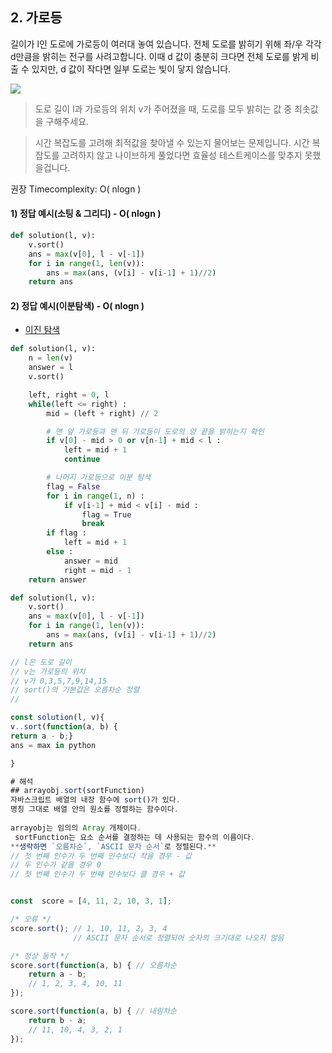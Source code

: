 ## 2. 가로등

길이가 l인 도로에 가로등이 여러대 놓여 있습니다. 전체 도로를 밝히기 위해 좌/우 각각 d만큼을 밝히는 전구를 사려고합니다. 이때 d 값이 충분히 크다면 전체 도로를 밝게 비출 수 있지만, d 값이 작다면 일부 도로는 빛이 닿지 않습니다.

![](https://user-images.githubusercontent.com/37353837/52056318-450fb680-25a5-11e9-877f-f8be2d5b1fdc.png)

> 도로 길이 l과 가로등의 위치 v가 주어졌을 때, 도로를 모두 밝히는 값 중 최솟값을 구해주세요.

> 시간 복잡도를 고려해 최적값을 찾아낼 수 있는지 물어보는 문제입니다. 시간 복잡도를 고려하지 않고 나이브하게 풀었다면 효율성 테스트케이스를 맞추지 못했을겁니다.

권장 Timecomplexity: O( nlogn )

#### 1) 정답 예시(소팅 & 그리디) - O( nlogn )

```python
def solution(l, v):
    v.sort()
    ans = max(v[0], l - v[-1])
    for i in range(1, len(v)):
        ans = max(ans, (v[i] - v[i-1] + 1)//2)
    return ans
```

#### 2) 정답 예시(이분탐색) - O( nlogn )

- [이진 탐색](https://m.blog.naver.com/1net1/221159842052)

```python
def solution(l, v):
    n = len(v)
    answer = l
    v.sort()

    left, right = 0, l
    while(left <= right) :
        mid = (left + right) // 2

        # 맨 앞 가로등과 맨 뒤 가로등이 도로의 양 끝을 밝히는지 확인
        if v[0] - mid > 0 or v[n-1] + mid < l :
            left = mid + 1
            continue

        # 나머지 가로등으로 이분 탐색
        flag = False
        for i in range(1, n) :
            if v[i-1] + mid < v[i] - mid :
                flag = True
                break
        if flag :
            left = mid + 1
        else :
            answer = mid
            right = mid - 1
    return answer
```

```python
def solution(l, v):
    v.sort()
    ans = max(v[0], l - v[-1])
    for i in range(1, len(v)):
        ans = max(ans, (v[i] - v[i-1] + 1)//2)
    return ans
```

```js
// l은 도로 길이
// v는 가로등의 위치
// v가 0,3,5,7,9,14,15
// sort()의 기본값은 오름차순 정렬
//

const solution(l, v){
v..sort(function(a, b) {
return a - b;}
ans = max in python

}

```

```js
# 해석
## arrayobj.sort(sortFunction)
자바스크립트 배열의 내장 함수에 sort()가 있다.
명칭 그대로 배열 안의 원소를 정렬하는 함수이다.
　
arrayobj는 임의의 Array 개체이다.
 sortFunction는 요소 순서를 결정하는 데 사용되는 함수의 이름이다.
**생략하면 `오름차순`, `ASCII 문자 순서`로 정렬된다.**
// 첫 번째 인수가 두 번째 인수보다 작을 경우 - 값
// 두 인수가 같을 경우 0
// 첫 번째 인수가 두 번째 인수보다 클 경우 + 값


const  score = [4, 11, 2, 10, 3, 1];

/* 오류 */
score.sort(); // 1, 10, 11, 2, 3, 4
              // ASCII 문자 순서로 정렬되어 숫자의 크기대로 나오지 않음

/* 정상 동작 */
score.sort(function(a, b) { // 오름차순
    return a - b;
    // 1, 2, 3, 4, 10, 11
});

score.sort(function(a, b) { // 내림차순
    return b - a;
    // 11, 10, 4, 3, 2, 1
});
```
